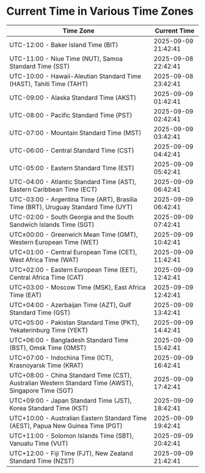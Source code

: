 # Current Time in Various Time Zones

| Time Zone | Current Time |
|-----------|--------------|
| UTC-12:00 - Baker Island Time (BIT) | 2025-09-09 21:42:41 |
| UTC-11:00 - Niue Time (NUT), Samoa Standard Time (SST) | 2025-09-08 22:42:41 |
| UTC-10:00 - Hawaii-Aleutian Standard Time (HAST), Tahiti Time (TAHT) | 2025-09-08 23:42:41 |
| UTC-09:00 - Alaska Standard Time (AKST) | 2025-09-09 01:42:41 |
| UTC-08:00 - Pacific Standard Time (PST) | 2025-09-09 02:42:41 |
| UTC-07:00 - Mountain Standard Time (MST) | 2025-09-09 03:42:41 |
| UTC-06:00 - Central Standard Time (CST) | 2025-09-09 04:42:41 |
| UTC-05:00 - Eastern Standard Time (EST) | 2025-09-09 05:42:41 |
| UTC-04:00 - Atlantic Standard Time (AST), Eastern Caribbean Time (ECT) | 2025-09-09 06:42:41 |
| UTC-03:00 - Argentina Time (ART), Brasília Time (BRT), Uruguay Standard Time (UYT) | 2025-09-09 06:42:41 |
| UTC-02:00 - South Georgia and the South Sandwich Islands Time (SGT) | 2025-09-09 07:42:41 |
| UTC±00:00 - Greenwich Mean Time (GMT), Western European Time (WET) | 2025-09-09 10:42:41 |
| UTC+01:00 - Central European Time (CET), West Africa Time (WAT) | 2025-09-09 11:42:41 |
| UTC+02:00 - Eastern European Time (EET), Central Africa Time (CAT) | 2025-09-09 12:42:41 |
| UTC+03:00 - Moscow Time (MSK), East Africa Time (EAT) | 2025-09-09 12:42:41 |
| UTC+04:00 - Azerbaijan Time (AZT), Gulf Standard Time (GST) | 2025-09-09 13:42:41 |
| UTC+05:00 - Pakistan Standard Time (PKT), Yekaterinburg Time (YEKT) | 2025-09-09 14:42:41 |
| UTC+06:00 - Bangladesh Standard Time (BST), Omsk Time (OMST) | 2025-09-09 15:42:41 |
| UTC+07:00 - Indochina Time (ICT), Krasnoyarsk Time (KRAT) | 2025-09-09 16:42:41 |
| UTC+08:00 - China Standard Time (CST), Australian Western Standard Time (AWST), Singapore Time (SGT) | 2025-09-09 17:42:41 |
| UTC+09:00 - Japan Standard Time (JST), Korea Standard Time (KST) | 2025-09-09 18:42:41 |
| UTC+10:00 - Australian Eastern Standard Time (AEST), Papua New Guinea Time (PGT) | 2025-09-09 19:42:41 |
| UTC+11:00 - Solomon Islands Time (SBT), Vanuatu Time (VUT) | 2025-09-09 20:42:41 |
| UTC+12:00 - Fiji Time (FJT), New Zealand Standard Time (NZST) | 2025-09-09 21:42:41 |

